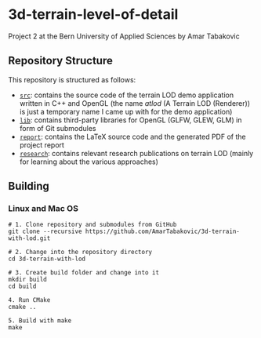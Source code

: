 # 3d-terrain-level-of-detail
Project 2 at the Bern University of Applied Sciences by Amar Tabakovic

## Repository Structure
This repository is structured as follows:

- [`src`](src): contains the source code of the terrain LOD demo application written in C++ and OpenGL (the name *atlod* (A Terrain LOD (Renderer)) is just a temporary name I came up with for the demo application)
- [`lib`](lib): contains third-party libraries for OpenGL (GLFW, GLEW, GLM) in form of Git submodules
- [`report`](report): contains the LaTeX source code and the generated PDF of the project report
- [`research`](research): contains relevant research publications on terrain LOD (mainly for learning about the various approaches)

## Building
### Linux and Mac OS
```plaintext
# 1. Clone repository and submodules from GitHub
git clone --recursive https://github.com/AmarTabakovic/3d-terrain-with-lod.git

# 2. Change into the repository directory
cd 3d-terrain-with-lod

# 3. Create build folder and change into it
mkdir build
cd build

4. Run CMake
cmake ..

5. Build with make
make
```
